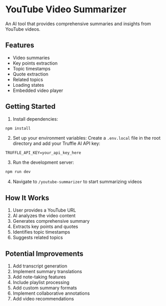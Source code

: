 # YouTube Video Summarizer

An AI tool that provides comprehensive summaries and insights from YouTube videos.

## Features

- Video summaries
- Key points extraction
- Topic timestamps
- Quote extraction
- Related topics
- Loading states
- Embedded video player

## Getting Started

1. Install dependencies:
```bash
npm install
```

2. Set up your environment variables:
Create a `.env.local` file in the root directory and add your Truffle AI API key:
```
TRUFFLE_API_KEY=your_api_key_here
```

3. Run the development server:
```bash
npm run dev
```


4. Navigate to `/youtube-summarizer` to start summarizing videos

## How It Works

1. User provides a YouTube URL
2. AI analyzes the video content
3. Generates comprehensive summary
4. Extracts key points and quotes
5. Identifies topic timestamps
6. Suggests related topics

## Potential Improvements

1. Add transcript generation
2. Implement summary translations
3. Add note-taking features
4. Include playlist processing
5. Add custom summary formats
6. Implement collaborative annotations
7. Add video recommendations
